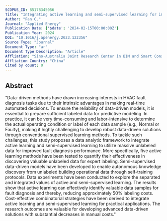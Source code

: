 ```yaml
---
SCOPUS_ID: 85178345056
Title: "Integrating active learning and semi-supervised learning for improved data-driven HVAC fault diagnosis performance"
Author: "Fan C."
Journal: "Applied Energy"
Publication Date: {'$date': '2024-02-15T00:00:00Z'}
Publication Year: 2024
DOI: "10.1016/j.apenergy.2023.122356"
Source Type: "Journal"
Document Type: "ar"
Document Type Description: "Article"
Affliation: "Sino-Australia Joint Research Center in BIM and Smart Construction"
Affliation Country: "China"
Cited by count: 0
---
```


## Abstract
"Data-driven methods have drawn increasing interests in HVAC fault diagnosis tasks due to their intrinsic advantages in making real-time automated decisions. To ensure the reliability of data-driven models, it is essential to prepare sufficient labeled data for predictive modeling. In practice, it can be very time-consuming and labor-intensive to determine the actual operating condition or label of each data sample (e.g., Normal or Faulty), making it highly challenging to develop robust data-driven solutions through conventional supervised learning methods. To tackle such challenges, this study proposes a data analytic framework to integrate active learning and semi-supervised learning to utilize massive unlabeled data for improved fault diagnosis performance. More specifically, five active learning methods have been tested to quantify their effectiveness in discovering valuable unlabeled data for expert labeling. Semi-supervised data-driven models have been developed to enable autonomous knowledge discovery from unlabeled building operational data through self-training protocols. Data experiments have been conducted to explore the separated and integrated values of active and semi-supervised learning. The results show that active learning can effectively identify valuable data samples for fault diagnosis and thereby, reducing approximately 50% labeling costs. Cost-effective combinatorial strategies have been derived to integrate active learning and semi-supervised learning for practical applications. The research outcomes are valuable for developing advanced data-driven solutions with substantial decreases in manual costs."
